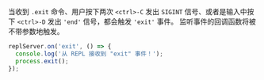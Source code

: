 <!-- YAML
added: v0.7.7
-->

当收到 `.exit` 命令、用户按下两次 `<ctrl>-C` 发出 `SIGINT` 信号、或者是输入中按下 `<ctrl>-D` 发出 `'end'` 信号，都会触发 `'exit'` 事件。
监听事件的回调函数将被不带参数地触发。

```js
replServer.on('exit', () => {
  console.log('从 REPL 接收到 "exit" 事件！');
  process.exit();
});
```


